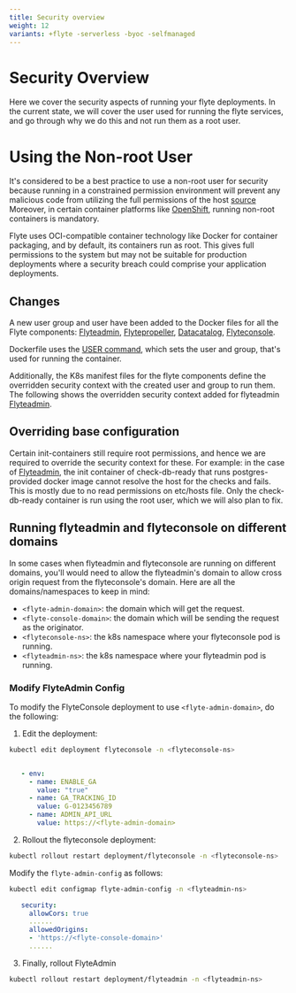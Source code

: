 ```yaml
---
title: Security overview
weight: 12
variants: +flyte -serverless -byoc -selfmanaged
---
```


# Security Overview


Here we cover the security aspects of running your flyte deployments. In the current state, we will cover the user
used for running the flyte services, and go through why we do this and not run them as a root user.

# Using the Non-root User

It's considered to be a best practice to use a non-root user for security because
running in a constrained permission environment will prevent any malicious code
from utilizing the full permissions of the host [source](https://kubernetes.io/blog/2018/07/18/11-ways-not-to-get-hacked/#8-run-containers-as-a-non-root-user)
Moreover, in certain container platforms like [OpenShift](https://engineering.bitnami.com/articles/running-non-root-containers-on-openshift.html),
running non-root containers is mandatory.

Flyte uses OCI-compatible container technology like Docker for container packaging,
and by default, its containers run as root. This gives full permissions to the
system but may not be suitable for production deployments where a security breach
could comprise your application deployments.

## Changes

A new user group and user have been added to the Docker files for all the Flyte components:
[Flyteadmin](https://github.com/flyteorg/flyteadmin/blob/master/Dockerfile),
[Flytepropeller](https://github.com/flyteorg/flytepropeller/blob/master/Dockerfile),
[Datacatalog](https://github.com/flyteorg/datacatalog/blob/master/Dockerfile),
[Flyteconsole](https://github.com/flyteorg/flyteconsole/blob/master/Dockerfile).

Dockerfile uses the [USER command](https://docs.docker.com/engine/reference/builder/#user), which sets the user
and group, that's used for running the container.

Additionally, the K8s manifest files for the flyte components define the overridden security context with the created
user and group to run them. The following shows the overridden security context added for flyteadmin
[Flyteadmin](https://github.com/flyteorg/flyte/blob/master/charts/flyte/templates/admin/deployment.yaml).

## Overriding base configuration

Certain init-containers still require root permissions, and hence we are required to override the security
context for these.
For example: in the case of [Flyteadmin](https://github.com/flyteorg/flyte/blob/master/charts/flyte/templates/admin/deployment.yaml),
the init container of check-db-ready that runs postgres-provided docker image cannot resolve the host for the checks and fails. This is mostly due to no read
permissions on etc/hosts file. Only the check-db-ready container is run using the root user, which we will also plan to fix.

## Running flyteadmin and flyteconsole on different domains

In some cases when flyteadmin and flyteconsole are running on different domains,
you'll would need to allow the flyteadmin's domain to allow cross origin request
from the flyteconsole's domain. Here are all the domains/namespaces to keep in
mind:

- ``<flyte-admin-domain>``: the domain which will get the request.
- ``<flyte-console-domain>``: the domain which will be sending the request as the originator.
- ``<flyteconsole-ns>``: the k8s namespace where your flyteconsole pod is running.
- ``<flyteadmin-ns>``: the k8s namespace where your flyteadmin pod is running.

### Modify FlyteAdmin Config

To modify the FlyteConsole deployment to use ``<flyte-admin-domain>``, do the following:
1. Edit the deployment:
```bash
kubectl edit deployment flyteconsole -n <flyteconsole-ns>
```
```yaml

   - env:
     - name: ENABLE_GA
       value: "true"
     - name: GA_TRACKING_ID
       value: G-0123456789
     - name: ADMIN_API_URL
       value: https://<flyte-admin-domain>
```
2. Rollout the flyteconsole deployment:

```bash
kubectl rollout restart deployment/flyteconsole -n <flyteconsole-ns>
```
Modify the `flyte-admin-config` as follows:

```bash
kubectl edit configmap flyte-admin-config -n <flyteadmin-ns>
```
```yaml
   security:
     allowCors: true
     ......
     allowedOrigins:
     - 'https://<flyte-console-domain>'
     ......
```
3. Finally, rollout FlyteAdmin

```bash
kubectl rollout restart deployment/flyteadmin -n <flyteadmin-ns>
```